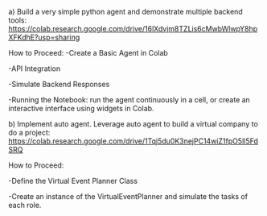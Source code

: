 a) Build a very simple python agent and demonstrate multiple backend tools:
https://colab.research.google.com/drive/16lXdvjm8TZLis6cMwbWlwpY8hpXFKdhE?usp=sharing

How to Proceed:
-Create a Basic Agent in Colab

-API Integration 

-Simulate Backend Responses

-Running the Notebook: run the agent continuously in a cell, or create an interactive interface using widgets in Colab.

b) Implement auto agent. Leverage auto agent to build a virtual company to do a project: https://colab.research.google.com/drive/1Tqj5du0K3nejPC14wiZ1fpO5Il5FdSRQ

How to Proceed:

-Define the Virtual Event Planner Class

-Create an instance of the VirtualEventPlanner and simulate the tasks of each role.






